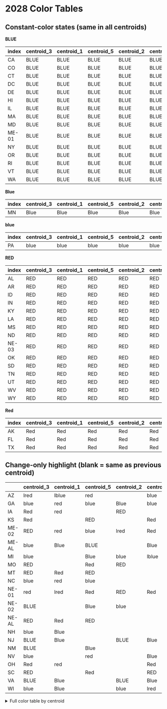 # 2028 Color Tables

## Constant-color states (same in all centroids)

**BLUE**

| index   | centroid_3   | centroid_1   | centroid_5   | centroid_2   | centroid_4   | __color__   |
|:--------|:-------------|:-------------|:-------------|:-------------|:-------------|:------------|
| CA      | BLUE         | BLUE         | BLUE         | BLUE         | BLUE         | BLUE        |
| CO      | BLUE         | BLUE         | BLUE         | BLUE         | BLUE         | BLUE        |
| CT      | BLUE         | BLUE         | BLUE         | BLUE         | BLUE         | BLUE        |
| DC      | BLUE         | BLUE         | BLUE         | BLUE         | BLUE         | BLUE        |
| DE      | BLUE         | BLUE         | BLUE         | BLUE         | BLUE         | BLUE        |
| HI      | BLUE         | BLUE         | BLUE         | BLUE         | BLUE         | BLUE        |
| IL      | BLUE         | BLUE         | BLUE         | BLUE         | BLUE         | BLUE        |
| MA      | BLUE         | BLUE         | BLUE         | BLUE         | BLUE         | BLUE        |
| MD      | BLUE         | BLUE         | BLUE         | BLUE         | BLUE         | BLUE        |
| ME-01   | BLUE         | BLUE         | BLUE         | BLUE         | BLUE         | BLUE        |
| NY      | BLUE         | BLUE         | BLUE         | BLUE         | BLUE         | BLUE        |
| OR      | BLUE         | BLUE         | BLUE         | BLUE         | BLUE         | BLUE        |
| RI      | BLUE         | BLUE         | BLUE         | BLUE         | BLUE         | BLUE        |
| VT      | BLUE         | BLUE         | BLUE         | BLUE         | BLUE         | BLUE        |
| WA      | BLUE         | BLUE         | BLUE         | BLUE         | BLUE         | BLUE        |

**Blue**

| index   | centroid_3   | centroid_1   | centroid_5   | centroid_2   | centroid_4   | __color__   |
|:--------|:-------------|:-------------|:-------------|:-------------|:-------------|:------------|
| MN      | Blue         | Blue         | Blue         | Blue         | Blue         | Blue        |

**blue**

| index   | centroid_3   | centroid_1   | centroid_5   | centroid_2   | centroid_4   | __color__   |
|:--------|:-------------|:-------------|:-------------|:-------------|:-------------|:------------|
| PA      | blue         | blue         | blue         | blue         | blue         | blue        |

**RED**

| index   | centroid_3   | centroid_1   | centroid_5   | centroid_2   | centroid_4   | __color__   |
|:--------|:-------------|:-------------|:-------------|:-------------|:-------------|:------------|
| AL      | RED          | RED          | RED          | RED          | RED          | RED         |
| AR      | RED          | RED          | RED          | RED          | RED          | RED         |
| ID      | RED          | RED          | RED          | RED          | RED          | RED         |
| IN      | RED          | RED          | RED          | RED          | RED          | RED         |
| KY      | RED          | RED          | RED          | RED          | RED          | RED         |
| LA      | RED          | RED          | RED          | RED          | RED          | RED         |
| MS      | RED          | RED          | RED          | RED          | RED          | RED         |
| ND      | RED          | RED          | RED          | RED          | RED          | RED         |
| NE-03   | RED          | RED          | RED          | RED          | RED          | RED         |
| OK      | RED          | RED          | RED          | RED          | RED          | RED         |
| SD      | RED          | RED          | RED          | RED          | RED          | RED         |
| TN      | RED          | RED          | RED          | RED          | RED          | RED         |
| UT      | RED          | RED          | RED          | RED          | RED          | RED         |
| WV      | RED          | RED          | RED          | RED          | RED          | RED         |
| WY      | RED          | RED          | RED          | RED          | RED          | RED         |

**Red**

| index   | centroid_3   | centroid_1   | centroid_5   | centroid_2   | centroid_4   | __color__   |
|:--------|:-------------|:-------------|:-------------|:-------------|:-------------|:------------|
| AK      | Red          | Red          | Red          | Red          | Red          | Red         |
| FL      | Red          | Red          | Red          | Red          | Red          | Red         |
| TX      | Red          | Red          | Red          | Red          | Red          | Red         |

## Change-only highlight (blank = same as previous centroid)

|       | centroid_3   | centroid_1   | centroid_5   | centroid_2   | centroid_4   |
|:------|:-------------|:-------------|:-------------|:-------------|:-------------|
| AZ    | lred         | lblue        | red          |              | blue         |
| GA    | blue         | red          | blue         | Blue         | blue         |
| IA    | Red          | red          |              | RED          |              |
| KS    | Red          |              | RED          |              | Red          |
| ME-02 | RED          | red          | blue         | lred         | Red          |
| ME-AL | blue         | Blue         | BLUE         |              | Blue         |
| MI    | blue         |              | Blue         | blue         | lblue        |
| MO    | RED          |              | Red          | RED          |              |
| MT    | RED          | Red          | RED          |              |              |
| NC    | blue         | red          | blue         |              |              |
| NE-01 | red          | lred         | Red          | RED          | Red          |
| NE-02 | BLUE         |              | Blue         | blue         |              |
| NE-AL | RED          | Red          | RED          |              |              |
| NH    | blue         | Blue         |              |              |              |
| NJ    | BLUE         | Blue         |              | BLUE         | Blue         |
| NM    | BLUE         |              | Blue         |              |              |
| NV    | blue         |              | red          |              | Blue         |
| OH    | Red          | red          |              |              | Red          |
| SC    | RED          |              | Red          |              | RED          |
| VA    | BLUE         | Blue         |              | BLUE         | Blue         |
| WI    | blue         | Blue         |              | blue         | lred         |

<details><summary>Full color table by centroid</summary>


|       | centroid_3   | centroid_1   | centroid_5   | centroid_2   | centroid_4   |
|:------|:-------------|:-------------|:-------------|:-------------|:-------------|
| AK    | Red          | Red          | Red          | Red          | Red          |
| AL    | RED          | RED          | RED          | RED          | RED          |
| AR    | RED          | RED          | RED          | RED          | RED          |
| AZ    | lred         | lblue        | red          | red          | blue         |
| CA    | BLUE         | BLUE         | BLUE         | BLUE         | BLUE         |
| CO    | BLUE         | BLUE         | BLUE         | BLUE         | BLUE         |
| CT    | BLUE         | BLUE         | BLUE         | BLUE         | BLUE         |
| DC    | BLUE         | BLUE         | BLUE         | BLUE         | BLUE         |
| DE    | BLUE         | BLUE         | BLUE         | BLUE         | BLUE         |
| FL    | Red          | Red          | Red          | Red          | Red          |
| GA    | blue         | red          | blue         | Blue         | blue         |
| HI    | BLUE         | BLUE         | BLUE         | BLUE         | BLUE         |
| IA    | Red          | red          | red          | RED          | RED          |
| ID    | RED          | RED          | RED          | RED          | RED          |
| IL    | BLUE         | BLUE         | BLUE         | BLUE         | BLUE         |
| IN    | RED          | RED          | RED          | RED          | RED          |
| KS    | Red          | Red          | RED          | RED          | Red          |
| KY    | RED          | RED          | RED          | RED          | RED          |
| LA    | RED          | RED          | RED          | RED          | RED          |
| MA    | BLUE         | BLUE         | BLUE         | BLUE         | BLUE         |
| MD    | BLUE         | BLUE         | BLUE         | BLUE         | BLUE         |
| ME-01 | BLUE         | BLUE         | BLUE         | BLUE         | BLUE         |
| ME-02 | RED          | red          | blue         | lred         | Red          |
| ME-AL | blue         | Blue         | BLUE         | BLUE         | Blue         |
| MI    | blue         | blue         | Blue         | blue         | lblue        |
| MN    | Blue         | Blue         | Blue         | Blue         | Blue         |
| MO    | RED          | RED          | Red          | RED          | RED          |
| MS    | RED          | RED          | RED          | RED          | RED          |
| MT    | RED          | Red          | RED          | RED          | RED          |
| NC    | blue         | red          | blue         | blue         | blue         |
| ND    | RED          | RED          | RED          | RED          | RED          |
| NE-01 | red          | lred         | Red          | RED          | Red          |
| NE-02 | BLUE         | BLUE         | Blue         | blue         | blue         |
| NE-03 | RED          | RED          | RED          | RED          | RED          |
| NE-AL | RED          | Red          | RED          | RED          | RED          |
| NH    | blue         | Blue         | Blue         | Blue         | Blue         |
| NJ    | BLUE         | Blue         | Blue         | BLUE         | Blue         |
| NM    | BLUE         | BLUE         | Blue         | Blue         | Blue         |
| NV    | blue         | blue         | red          | red          | Blue         |
| NY    | BLUE         | BLUE         | BLUE         | BLUE         | BLUE         |
| OH    | Red          | red          | red          | red          | Red          |
| OK    | RED          | RED          | RED          | RED          | RED          |
| OR    | BLUE         | BLUE         | BLUE         | BLUE         | BLUE         |
| PA    | blue         | blue         | blue         | blue         | blue         |
| RI    | BLUE         | BLUE         | BLUE         | BLUE         | BLUE         |
| SC    | RED          | RED          | Red          | Red          | RED          |
| SD    | RED          | RED          | RED          | RED          | RED          |
| TN    | RED          | RED          | RED          | RED          | RED          |
| TX    | Red          | Red          | Red          | Red          | Red          |
| UT    | RED          | RED          | RED          | RED          | RED          |
| VA    | BLUE         | Blue         | Blue         | BLUE         | Blue         |
| VT    | BLUE         | BLUE         | BLUE         | BLUE         | BLUE         |
| WA    | BLUE         | BLUE         | BLUE         | BLUE         | BLUE         |
| WI    | blue         | Blue         | Blue         | blue         | lred         |
| WV    | RED          | RED          | RED          | RED          | RED          |
| WY    | RED          | RED          | RED          | RED          | RED          |

</details>
